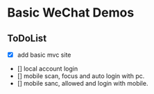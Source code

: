# Basic WeChat Demos

## ToDoList

- [x] add basic mvc site
- [] local account login
- [] mobile scan, focus and auto login with pc.
- [] mobile sanc, allowed and login with mobile.